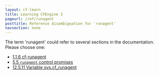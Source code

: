 ```yaml
---
layout: cf-learn
title: Learning CFEngine 3
pageurl: /ref/runagent
posttitle: Reference disambiguation for 'runagent'
navsection: none
---
```


The term 'runagent' could refer to several sections in the documentation. Please choose one:

- [1.1.6 cf-runagent](https://cfengine.com/manuals/cf3-reference#cf-runagent)
- [5.5 <code>runagent</code> control promises](https://cfengine.com/manuals/cf3-reference#control-runagent)
- [12.5.11 Variable sys.cf_runagent](https://cfengine.com/manuals/cf3-reference#Variable-sys.cf_runagent)

